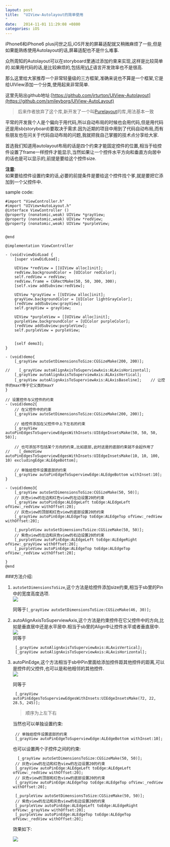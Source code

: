 ```yaml
---
layout: post
title:  "UIView-Autolayout的简单使用
"
date:   2014-11-01 11:29:08 +0800
categories: iOS
---
```


iPhone6和iPhone6 plus问世之后,iOS开发的屏幕适配就又稍微麻烦了一些,但是如果能熟练使用Autolayout的话,屏幕适配也不是什么难事.  

众所周知的Autolayout可以在storyboard里通过添加约束来实现,这样是比较简单的.如果用代码的话,是比较麻烦的,包括用[VLF](https://developer.apple.com/library/content/documentation/UserExperience/Conceptual/AutolayoutPG/VisualFormatLanguage.html)语言开发效率也不是很高.  

那么这里给大家推荐一个非常轻量级的三方框架,准确来说也不算是一个框架,它是给UIView添加一个分类,使用起来非常简单.

这里先贴出github地址:[https://github.com/jrturton/UIView-Autolayout](https://github.com/smileyborg/UIView-AutoLayout)

> 后来作者放弃了这个库,新开发了一个叫[Purelayout](https://github.com/PureLayout/PureLayout)的库,用法基本一致

平常的开发我个人是个偏向于用代码,所以自动布局的时候也会用代码,但是用代码还是用sb(storyboard)要取决于需求.因为近期的项目中用到了代码自动布局,而有些朋友也在问关于代码自动布局的问题,我就把我自己掌握的技术点分享给大家.

首选我们知道用autolayout布局的话是四个约束才能固定控件的位置,相当于给控件设置了frame一样控件才能显示,当然如果让一个控件水平方向和垂直方向居中的话也是可以显示的,前提是要给这个控件size.

**注意**:  
如果要给控件设置约束的话,必要的前提条件是要给这个控件找个爹,就是要把它添加到一个父控件中.

sample code:  

	#import "ViewController.h"
	#import "UIView+AutoLayout.h"
	@interface ViewController ()
	@property (nonatomic,weak) UIView *grayView;
	@property (nonatomic,weak) UIView *redView;
	@property (nonatomic,weak) UIView *purpleView;
	 
	 
	@end
	 
	@implementation ViewController
	 
	- (void)viewDidLoad {
	    [super viewDidLoad];
	     
	    UIView *redView = [[UIView alloc]init];
	    redView.backgroundColor = [UIColor redColor];
	    self.redView = redView;
	    redView.frame = CGRectMake(50, 50, 300, 300);
	    [self.view addSubview:redView];
	     
	    UIView *grayView = [[UIView alloc]init];
	    grayView.backgroundColor = [UIColor lightGrayColor];
	    [redView addSubview:grayView];
	    self.grayView = grayView;
	     
	    UIView *purpleView = [[UIView alloc]init];
	    purpleView.backgroundColor = [UIColor purpleColor];
	    [redView addSubview:purpleView];
	    self.purpleView = purpleView;
	     
	 
	    [self demo3];
	}
	 
	- (void)demo{
	    [_grayView autoSetDimensionsToSize:CGSizeMake(200, 200)];
	 
	//    [_grayView autoAlignAxisToSuperviewAxis:ALAxisHorizontal];
	    [_grayView autoAlignAxisToSuperviewAxis:ALAxisVertical];
	    [_grayView autoAlignAxisToSuperviewAxis:ALAxisBaseline];    // 让控件的maxY等于它父类的maxY
	}
	 
	// 设置控件与父控件的约束
	- (void)demo2{
	    // 在父控件中的约束
	    [_grayView autoSetDimensionsToSize:CGSizeMake(200, 200)];
	     
	    // 给控件添加在父控件中上下左右的约束
	    [_grayView autoPinEdgesToSuperviewEdgesWithInsets:UIEdgeInsetsMake(50, 50, 50, 50)];
	     
	    // 也可添加不包括某个方向的约束,比如底部,此时这是的底部约束就不会起作用了
	//    [_demoView autoPinEdgesToSuperviewEdgesWithInsets:UIEdgeInsetsMake(10, 10, 100, 10) excludingEdge:ALEdgeBottom];
	     
	    // 单独给控件设置底部的约束
	    [_grayView autoPinEdgeToSuperviewEdge:ALEdgeBottom withInset:10];
	}
	 
	- (void)demo3{
	    [_grayView autoSetDimensionsToSize:CGSizeMake(50, 50)];
	    // 灰色view的左边和红色view的左边设置20的约束
	    [_grayView autoPinEdge:ALEdgeLeft toEdge:ALEdgeLeft ofView:_redView withOffset:20];
	    // 灰色view的顶部和红色view的底部设置20的约束
	    [_grayView autoPinEdge:ALEdgeTop toEdge:ALEdgeTop ofView:_redView withOffset:20];
	     
	    [_purpleView autoSetDimensionsToSize:CGSizeMake(50, 50)];
	    // 紫色view的左边和灰色view的右边设置20的约束
	    [_purpleView autoPinEdge:ALEdgeLeft toEdge:ALEdgeRight ofView:_grayView withOffset:20];
	    [_purpleView autoPinEdge:ALEdgeTop toEdge:ALEdgeTop ofView:_redView withOffset:20];
	 
	}
	@end
	
	
###方法介绍:

1. `autoSetDimensionsToSize`,这个方法是给控件添加size约束,相当于sb里的Pin中的宽度高度选项.  
![](http://oclnty4pg.bkt.clouddn.com/150003247613990.png)

	同等于`[_grayView autoSetDimensionsToSize:CGSizeMake(46, 30)];`  

2. autoAlignAxisToSuperviewAxis,这个方法是约束控件在它父控件中的方向,比如是垂直居中还是水平居中.相当于sb里的Align中让控件水平或者垂直居中.  
![](http://oclnty4pg.bkt.clouddn.com/150013551837692.png)   
同等于  

		[_grayView autoAlignAxisToSuperviewAxis:ALAxisVertical];
		[_grayView autoAlignAxisToSuperviewAxis:ALAxisHorizontal];


3. autoPinEdge,这个方法相当于sb中Pin里面给添加控件距其他控件的距离,可以是控件的父控件,也可以是和他相邻的其他控件.  
![](http://oclnty4pg.bkt.clouddn.com/150024528087218.png) 
   
	同等于  

		[_grayView autoPinEdgesToSuperviewEdgesWithInsets:UIEdgeInsetsMake(72, 22, 28.5, 245)];
		
	> 顺序为上左下右


	当然也可以单独设置约束:  
		    
		// 单独给控件设置底部的约束
		[_grayView autoPinEdgeToSuperviewEdge:ALEdgeBottom withInset:10];

	也可以设置两个子控件之间的约束:  
	
		 [_grayView autoSetDimensionsToSize:CGSizeMake(50, 50)];
	    // 灰色view的左边和红色view的左边设置20的约束
	    [_grayView autoPinEdge:ALEdgeLeft toEdge:ALEdgeLeft ofView:_redView withOffset:20];
	    // 灰色view的顶部和红色view的底部设置20的约束
	    [_grayView autoPinEdge:ALEdgeTop toEdge:ALEdgeTop ofView:_redView withOffset:20];
	     
	    [_purpleView autoSetDimensionsToSize:CGSizeMake(50, 50)];
	    // 紫色view的左边和灰色view的右边设置20的约束
	    [_purpleView autoPinEdge:ALEdgeLeft toEdge:ALEdgeRight ofView:_grayView withOffset:20];
	    [_purpleView autoPinEdge:ALEdgeTop toEdge:ALEdgeTop ofView:_redView withOffset:20];
	    
	效果如下:  

	![](http://oclnty4pg.bkt.clouddn.com/161147377671051.jpg)


	
	